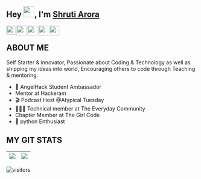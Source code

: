 ## Hey <img src="https://github.com/TheDudeThatCode/TheDudeThatCode/blob/master/Assets/Hi.gif" width="29px">, I'm [Shruti Arora](https://kunal-kushwaha.github.io) 
<a href="https://www.linkedin.com/in/shrutiiaroraaa/">
  <img align="left" width="24px" src="https://cdn.jsdelivr.net/npm/simple-icons@v3/icons/linkedin.svg"  />
</a>
<a href="https://twitter.com/shrutiiaroraaa">
  <img align="left" width="26px" src="https://cdn.jsdelivr.net/npm/simple-icons@v3/icons/twitter.svg" />
</a>
<a href="mailto:shrutiarora.skrm17@gmail.com">
  <img align="left" width="26px" src="https://cdn.jsdelivr.net/npm/simple-icons@v3/icons/gmail.svg" />
</a>
<a href="https://www.youtube.com/channel/UC2t2-cbSfwJUv86camndWMA">
  <img align="left" width="26px" src="https://cdn.jsdelivr.net/npm/simple-icons@v3/icons/youtube.svg" />
</a>
<a href="https://dev.to/shrutiiaroraaa">
  <img align="left" width="26px" src="https://cdn.jsdelivr.net/npm/simple-icons@v3/icons/medium.svg" />
</a>
<br />

## ABOUT ME
Self Starter & innovator, Passionate about Coding & Technology as well as shipping my ideas into world, Encouraging others to code through Teaching & mentoring.

- 🍎 AngelHack Student Ambassador
-    Mentor at Hackeram
- 🎬 Podcast Host @Atypical Tuesday
- 👨🏻‍💻 Technical member at The Everyday Community
-   Chapter Member at The Girl Code
- 🔭 python Enthusiast


## MY GIT STATS
<img src="https://github-readme-stats.vercel.app/api?username=shrutiiaroraaa&&show_icons=true&count_private=true&theme=radical"/>|<img src="https://github-readme-streak-stats.herokuapp.com/?user=shrutiiaroraaa&theme=radical"/>|
|---|---|


![visitors](https://visitor-badge.laobi.icu/badge?page_id=shrutii-karoraaa.shrutii-aroraaa)
